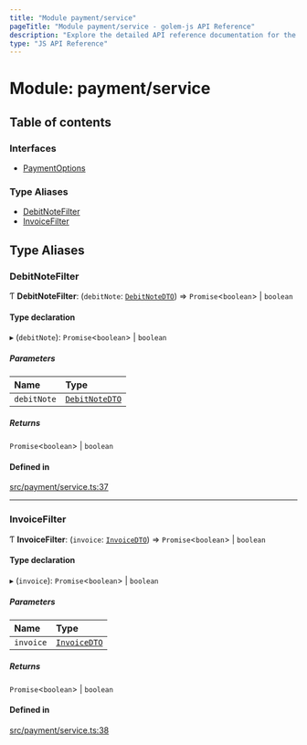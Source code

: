 ```yaml
---
title: "Module payment/service"
pageTitle: "Module payment/service - golem-js API Reference"
description: "Explore the detailed API reference documentation for the Module payment/service within the golem-js SDK for the Golem Network."
type: "JS API Reference"
---
```

# Module: payment/service

## Table of contents

### Interfaces

- [PaymentOptions](../interfaces/payment_service.PaymentOptions)

### Type Aliases

- [DebitNoteFilter](payment_service#debitnotefilter)
- [InvoiceFilter](payment_service#invoicefilter)

## Type Aliases

### DebitNoteFilter

Ƭ **DebitNoteFilter**: (`debitNote`: [`DebitNoteDTO`](../interfaces/payment_debit_note.DebitNoteDTO)) => `Promise`\<`boolean`\> \| `boolean`

#### Type declaration

▸ (`debitNote`): `Promise`\<`boolean`\> \| `boolean`

##### Parameters

| Name | Type |
| :------ | :------ |
| `debitNote` | [`DebitNoteDTO`](../interfaces/payment_debit_note.DebitNoteDTO) |

##### Returns

`Promise`\<`boolean`\> \| `boolean`

#### Defined in

[src/payment/service.ts:37](https://github.com/golemfactory/golem-js/blob/9789a95/src/payment/service.ts#L37)

___

### InvoiceFilter

Ƭ **InvoiceFilter**: (`invoice`: [`InvoiceDTO`](../interfaces/payment_invoice.InvoiceDTO)) => `Promise`\<`boolean`\> \| `boolean`

#### Type declaration

▸ (`invoice`): `Promise`\<`boolean`\> \| `boolean`

##### Parameters

| Name | Type |
| :------ | :------ |
| `invoice` | [`InvoiceDTO`](../interfaces/payment_invoice.InvoiceDTO) |

##### Returns

`Promise`\<`boolean`\> \| `boolean`

#### Defined in

[src/payment/service.ts:38](https://github.com/golemfactory/golem-js/blob/9789a95/src/payment/service.ts#L38)
